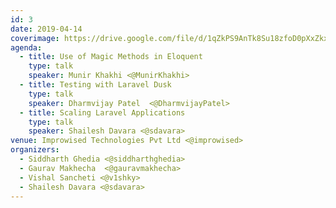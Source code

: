 ```yaml
---
id: 3
date: 2019-04-14
coverimage: https://drive.google.com/file/d/1qZkPS9AnTk8Su18zfoD0pXxZkxS7BPpc/preview
agenda:
  - title: Use of Magic Methods in Eloquent
    type: talk
    speaker: Munir Khakhi <@MunirKhakhi>
  - title: Testing with Laravel Dusk
    type: talk
    speaker: Dharmvijay Patel  <@DharmvijayPatel>
  - title: Scaling Laravel Applications
    type: talk
    speaker: Shailesh Davara <@sdavara>
venue: Improwised Technologies Pvt Ltd <@improwised>
organizers:
  - Siddharth Ghedia <@siddharthghedia>
  - Gaurav Makhecha  <@gauravmakhecha>
  - Vishal Sancheti <@v1shky>
  - Shailesh Davara <@sdavara>
---
```

